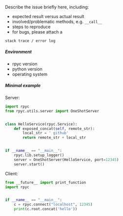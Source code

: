 Describe the issue briefly here, including:

- expected result versus actual result
- involved/problematic methods, e.g. `__call__`
- steps to reproduce
- for bugs, please attach a

```
stack trace / error log
```


##### Environment

- rpyc version
- python version
- operating system


##### Minimal example

Server:

```python
import rpyc
from rpyc.utils.server import OneShotServer


class HelloService(rpyc.Service):
    def exposed_concat(self, remote_str):
        local_str = ' github'
        return remote_str + local_str


if __name__ == "__main__":
    rpyc.lib.setup_logger()
    server = OneShotServer(HelloService, port=12345)
    server.start()
```

Client:

```python
from __future__ import print_function
import rpyc


if __name__ == "__main__":
    c = rpyc.connect("localhost", 12345)
    print(c.root.concat('hello'))
```
